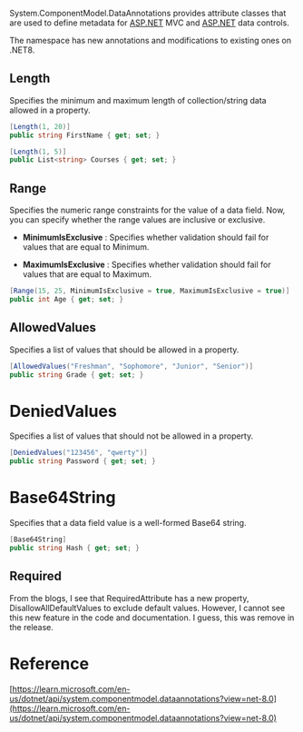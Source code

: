 System.ComponentModel.DataAnnotations provides attribute classes that are used to define metadata for [ASP.NET](http://ASP.NET) MVC and [ASP.NET](http://ASP.NET) data controls.

The namespace has new annotations and modifications to existing ones on .NET8. 

## Length

Specifies the minimum and maximum length of collection/string data allowed in a property.

```csharp
[Length(1, 20)]
public string FirstName { get; set; }

[Length(1, 5)]
public List<string> Courses { get; set; }
```

## Range

Specifies the numeric range constraints for the value of a data field. Now, you can specify whether the range values are inclusive or exclusive.

* **MinimumIsExclusive** : Specifies whether validation should fail for values that are equal to Minimum.
    
* **MaximumIsExclusive** : Specifies whether validation should fail for values that are equal to Maximum.
    

```csharp
[Range(15, 25, MinimumIsExclusive = true, MaximumIsExclusive = true)]
public int Age { get; set; }
```

## AllowedValues

Specifies a list of values that should be allowed in a property.

```csharp
[AllowedValues("Freshman", "Sophomore", "Junior", "Senior")]
public string Grade { get; set; }
```

# **DeniedValues**

Specifies a list of values that should not be allowed in a property.

```csharp
[DeniedValues("123456", "qwerty")]
public string Password { get; set; }
```

# **Base64String**

Specifies that a data field value is a well-formed Base64 string.

```csharp
[Base64String]
public string Hash { get; set; }
```

## Required

From the blogs, I see that RequiredAttribute has a new property, DisallowAllDefaultValues to exclude default values. However, I cannot see this new feature in the code and documentation. I guess, this was remove in the release.

# Reference

[https://learn.microsoft.com/en-us/dotnet/api/system.componentmodel.dataannotations?view=net-8.0](https://learn.microsoft.com/en-us/dotnet/api/system.componentmodel.dataannotations?view=net-8.0)
